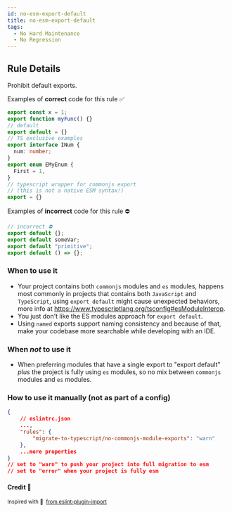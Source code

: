 ```yaml
---
id: no-esm-export-default
title: no-esm-export-default
tags:
  - No Hard Maintenance
  - No Regression
---
```


## Rule Details

Prohibit default exports.

Examples of **correct** code for this rule ✅

```typescript
export const x = 1;
export function myFunc() {}
// default
export default = {}
// TS exclusive examples
export interface INum {
  num: number;
}
export enum EMyEnum {
  First = 1,
}
// typescript wrapper for commonjs export
// (this is not a native ESM syntax!)
export = {}
```

Examples of **incorrect** code for this rule ⛔️

```typescript
// incorrect ⛔️
export default {};
export default someVar;
export default "primitive";
export default () => {};
```

### When to use it

- Your project contains both `commonjs` modules and `es` modules, happens most commonly in projects that contains both `JavaScript` and `TypeScript`, using `export default` might cause unexpected behaviors, more info at https://www.typescriptlang.org/tsconfig#esModuleInterop.
- You just don't like the ES modules approach for `export default`.
- Using `named` exports support naming consistency and because of that, make your codebase more searchable while developing with an IDE.

### When _not_ to use it

- When preferring modules that have a single export to "export default" _plus_ the project is fully using `es` modules, so no mix between `commonjs` modules and `es` modules.

### How to use it manually (not as part of a config)

```json
{
    // eslintrc.json
    ...,
    "rules": {
        "migrate-to-typescript/no-commonjs-module-exports": "warn"
    },
    ...more properties
}
// set to "warn" to push your project into full migration to esm
// set to "error" when your project is fully esm
```

#### Credit 🙏

<sup>

Inspired with 💜 &nbsp;[from eslint-plugin-import](https://github.com/import-js/eslint-plugin-import/blob/main/docs/rules/no-default-export.md)

</sup>
